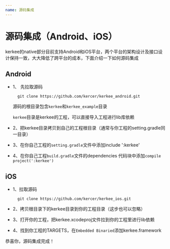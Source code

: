 ```yaml
---
name: 源码集成
---
```


# 源码集成（Android、iOS）

kerkee的native部分目前支持Android和iOS平台，两个平台的架构设计及接口设计保持一致，大大降低了跨平台的成本，下面介绍一下如何源码集成

## Android

- 1、 先拉取源码 

		git clone https://github.com/kercer/kerkee_android.git

	源码的根目录包含`kerkee`和`kerkee_example`目录

	`kerkee`目录是kerkee的工程，可以直接导入工程进行lib库依赖
	

- 2、把kerkee目录拷贝到自己的工程根目录（通常与你工程的setting.gradle同一目录）

- 3、在你自己工程的`setting.gradle`文件中添加include ':kerkee'

- 4、在你自己工程`build.gradle`文件的dependencies 代码块中添加`compile project(':kerkee')`

## iOS

- 1、拉取源码

		git clone https://github.com/kercer/kerkee_ios.git

- 2、拷贝根目录下的kerkee目录到你的工程目录（这步也可以忽略）
- 3、打开你的工程，把kerkee.xcodeproj文件拉到你的工程里进行lib依赖
- 4、找到你工程的TARGETS，在`Embedded Binaried`添加kerkee.framework

恭喜你，源码集成完成！